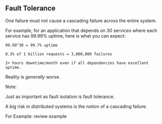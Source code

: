 ## Fault Tolerance

One failure must not cause a cascading failure across the entire system.


For example, for an application that depends on 30 services where each service has 99.99% uptime, here is what you can expect:

    99.99^30 = 99.7% uptime

    0.3% of 1 billion requests = 3,000,000 failures

    2+ hours downtime/month even if all dependencies have excellent uptime.

Reality is _generally_ worse.

Note:

Just as important as fault isolation is fault tolerance.

A big risk in distributed systems is the notion of a cascading failure.

For Example: review example
